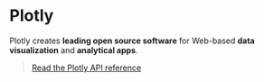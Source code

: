 Plotly
======
Plotly creates **leading open source software** for Web-based
**data visualization** and **analytical apps**.

> [Read the Plotly API reference](https://plot.ly/python/reference/)
